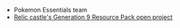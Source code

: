 - Pokemon Essentials team
- [Relic castle's Generation 9 Resource Pack open project](https://reliccastle.com/resources/1101/)
